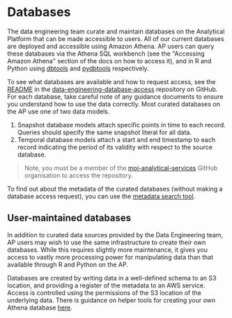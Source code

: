 # Databases

The data engineering team curate and maintain databases on the Analytical Platform that can be made accessible to users. All of our current databases are deployed and accessible using Amazon Athena. AP users can query these databases via the Athena SQL workbench (see the "Accessing Amazon Athena" section of the docs on how to access it), and in R and Python using [dbtools](https://github.com/moj-analytical-services/dbtools#dbtools) and [pydbtools](https://github.com/moj-analytical-services/pydbtools#pydbtools) respectively.

To see what databases are available and how to request access, see the [README](https://github.com/moj-analytical-services/data-engineering-database-access/blob/master/README.md) in the [data-engineering-database-access](https://github.com/moj-analytical-services/data-engineering-database-access) repository on GitHub. For each database, take careful note of any guidance documents to ensure you understand how to use the data correctly. Most curated databases on the AP use one of two data models.

1. Snapshot database models attach specific points in time to each record. Queries should specify the same snapshot literal for all data.
2. Temporal database models attach a start and end timestamp to each record indicating the period of its validity with respect to the source database.

> Note, you must be a member of the [moj-analytical-services](https://github.com/moj-analytical-services) GitHub organisation to access the repository.

To find out about the metadata of the curated databases (without making a database access request), you can use the [metadata search tool](#metadata-search-tool).

## User-maintained databases

In addition to curated data sources provided by the Data Engineering team, AP users may wish to use the same infrastructure to create their own databases. While this requires slightly more maintenance, it gives you access to vastly more processing power for manipulating data than that available through R and Python on the AP.

Databases are created by writing data in a well-defined schema to an S3 location, and providing a register of the metadata to an AWS service. Access is controlled using the permissions of the S3 location of the underlying data. There is guidance on helper tools for creating your own Athena database [here](https://github.com/moj-analytical-services/mojap-aws-tools-demo/#tutorials).
